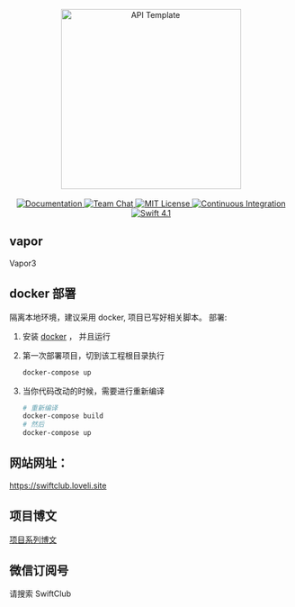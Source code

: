 <p align="center">
    <img src="https://user-images.githubusercontent.com/1342803/36623515-7293b4ec-18d3-11e8-85ab-4e2f8fb38fbd.png" width="320" alt="API Template">
    <br>
    <br>
    <a href="http://docs.vapor.codes/3.0/">
        <img src="http://img.shields.io/badge/read_the-docs-2196f3.svg" alt="Documentation">
    </a>
    <a href="https://discord.gg/vapor">
        <img src="https://img.shields.io/discord/431917998102675485.svg" alt="Team Chat">
    </a>
    <a href="LICENSE">
        <img src="http://img.shields.io/badge/license-MIT-brightgreen.svg" alt="MIT License">
    </a>
    <a href="https://circleci.com/gh/vapor/api-template">
        <img src="https://circleci.com/gh/vapor/api-template.svg?style=shield" alt="Continuous Integration">
    </a>
    <a href="https://swift.org">
        <img src="http://img.shields.io/badge/swift-4.1-brightgreen.svg" alt="Swift 4.1">
    </a>
</p>


## vapor

Vapor3


## docker 部署

隔离本地环境，建议采用 docker,  项目已写好相关脚本。
部署:

1. 安装 [docker](https://www.docker.com/products/docker-desktop) ， 并且运行
2. 第一次部署项目，切到该工程根目录执行

    ```sh
    docker-compose up    
    ```

3. 当你代码改动的时候，需要进行重新编译

    ```sh
    # 重新编译
    docker-compose build
    # 然后
    docker-compose up
    ```

    

## 网站网址： 

https://swiftclub.loveli.site

## 项目博文

[项目系列博文](https://xiaozhuanlan.com/topic/7869023451)

## 微信订阅号

请搜索 SwiftClub



